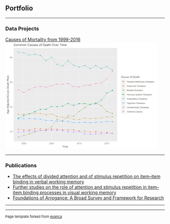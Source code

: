 ## Portfolio

---

### Data Projects

[Causes of Mortality from 1999-2016](https://reed-decker.github.io/mortality_analysis/)
<img src="images/mortality_thumbnail.png?raw=true"/>

---

### Publications

- [The effects of divided attention and of stimulus repetition on item–item binding in verbal working memory](https://psycnet.apa.org/doiLanding?doi=10.1037%2Fxlm0000698)
- [Further studies on the role of attention and stimulus repetition in item–item binding processes in visual working memory](https://psycnet.apa.org/record/2018-34821-001)
- [Foundations of Arrogance: A Broad Survey and Framework for Research](https://journals.sagepub.com/doi/full/10.1177/1089268019877138)

---




---
<p style="font-size:11px">Page template forked from <a href="https://github.com/evanca/quick-portfolio">evanca</a></p>
<!-- Remove above link if you don't want to attibute -->
